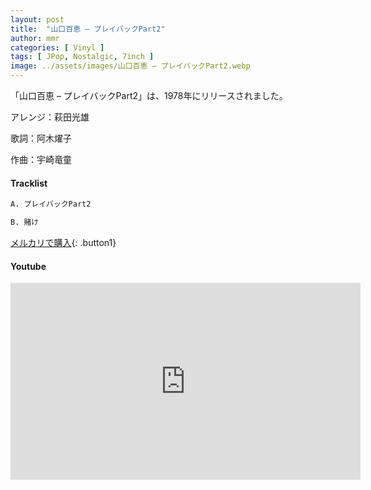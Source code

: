 ```yaml
---
layout: post
title:  "山口百恵 – プレイバックPart2"
author: mmr
categories: [ Vinyl ]
tags: [ JPop, Nostalgic, 7inch ]
image: ../assets/images/山口百恵 – プレイバックPart2.webp
---
```


「山口百恵 – プレイバックPart2」は、1978年にリリースされました。

アレンジ：萩田光雄

歌詞：阿木燿子

作曲：宇崎竜童

#### Tracklist
```md
A. プレイバックPart2

B. 賭け 
```

[メルカリで購入](https://jp.mercari.com/item/m52674329822?afid=6142608987){: .button1}

#### Youtube
<iframe width="560" height="315" src="https://www.youtube.com/embed/b3jfBhe_M8I?si=XqXh4MjP7pbqpvFX" title="YouTube video player" frameborder="0" allow="accelerometer; autoplay; clipboard-write; encrypted-media; gyroscope; picture-in-picture; web-share" referrerpolicy="strict-origin-when-cross-origin" allowfullscreen></iframe>